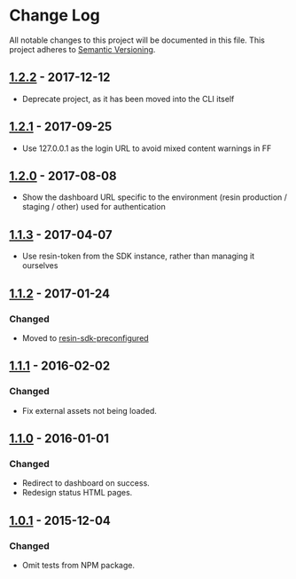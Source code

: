 # Change Log

All notable changes to this project will be documented in this file.
This project adheres to [Semantic Versioning](http://semver.org/).

## [1.2.2] - 2017-12-12

- Deprecate project, as it has been moved into the CLI itself

## [1.2.1] - 2017-09-25

- Use 127.0.0.1 as the login URL to avoid mixed content warnings in FF

## [1.2.0] - 2017-08-08

- Show the dashboard URL specific to the environment (resin production / staging / other) used for authentication

## [1.1.3] - 2017-04-07

- Use resin-token from the SDK instance, rather than managing it ourselves

## [1.1.2] - 2017-01-24

### Changed

- Moved to [resin-sdk-preconfigured](https://github.com/resin-io-modules/resin-sdk-preconfigured)

## [1.1.1] - 2016-02-02

### Changed

- Fix external assets not being loaded.

## [1.1.0] - 2016-01-01

### Changed

- Redirect to dashboard on success.
- Redesign status HTML pages.

## [1.0.1] - 2015-12-04

### Changed

- Omit tests from NPM package.

[1.2.2]: https://github.com/resin-io/resin-cli-auth/compare/v1.2.1...v1.2.2
[1.2.1]: https://github.com/resin-io/resin-cli-auth/compare/v1.2.0...v1.2.1
[1.2.0]: https://github.com/resin-io/resin-cli-auth/compare/v1.1.3...v1.2.0
[1.1.3]: https://github.com/resin-io/resin-cli-auth/compare/v1.1.2...v1.1.3
[1.1.2]: https://github.com/resin-io/resin-cli-auth/compare/v1.1.1...v1.1.2
[1.1.1]: https://github.com/resin-io/resin-cli-auth/compare/v1.1.0...v1.1.1
[1.1.0]: https://github.com/resin-io/resin-cli-auth/compare/v1.0.1...v1.1.0
[1.0.1]: https://github.com/resin-io/resin-cli-auth/compare/v1.0.0...v1.0.1
